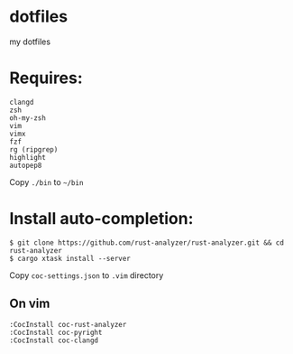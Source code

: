 # dotfiles
my dotfiles

# Requires:

```
clangd
zsh
oh-my-zsh
vim
vimx
fzf
rg (ripgrep)
highlight
autopep8
```

Copy ``./bin`` to ``~/bin``

# Install auto-completion:

```
$ git clone https://github.com/rust-analyzer/rust-analyzer.git && cd rust-analyzer
$ cargo xtask install --server
```

Copy ``coc-settings.json`` to ``.vim`` directory

## On vim
```
:CocInstall coc-rust-analyzer
:CocInstall coc-pyright
:CocInstall coc-clangd
```
